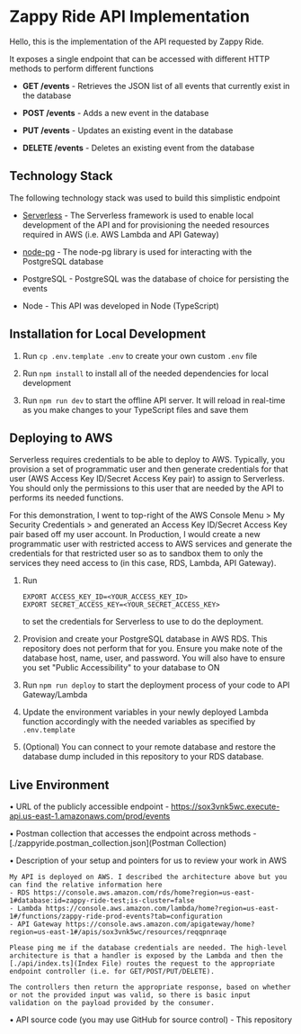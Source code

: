 # Zappy Ride API Implementation

Hello, this is the implementation of the API requested by Zappy Ride.

It exposes a single endpoint that can be accessed with different HTTP methods to perform different functions

- **GET /events** - Retrieves the JSON list of all events that currently exist in the database

- **POST /events** - Adds a new event in the database

- **PUT /events** - Updates an existing event in the database
 
- **DELETE /events** - Deletes an existing event from the database

## Technology Stack

The following technology stack was used to build this simplistic endpoint

- [Serverless](https://www.serverless.com/) - The Serverless framework is used to enable local development of the API and for provisioning the needed resources required in AWS (i.e. AWS Lambda and API Gateway)

- [node-pg](https://node-postgres.com/) - The node-pg library is used for interacting with the PostgreSQL database

- PostgreSQL - PostgreSQL was the database of choice for persisting the events

- Node - This API was developed in Node (TypeScript) 


## Installation for Local Development

1. Run `cp .env.template .env` to create your own custom `.env` file

2. Run `npm install` to install all of the needed dependencies for local development

3. Run `npm run dev` to start the offline API server. It will reload in real-time as you make changes to your TypeScript files and save them


## Deploying to AWS

Serverless requires credentials to be able to deploy to AWS. Typically, you provision a set of programmatic user and then generate credentials for that user (AWS Access Key ID/Secret Access Key pair) to assign to Serverless. You should only the permissions to this user that are needed by the API to performs its needed functions.

For this demonstration, I went to top-right of the AWS Console Menu > My Security Credentials > and generated an Access Key ID/Secret Access Key pair based off my user account. In Production, I would create a new programmatic user with restricted access to AWS services and generate the credentials for that restricted user so as to sandbox them to only the services they need access to (in this case, RDS, Lambda, API Gateway).


1. Run 

    ```
    EXPORT ACCESS_KEY_ID=<YOUR_ACCESS_KEY_ID>
    EXPORT SECRET_ACCESS_KEY=<YOUR_SECRET_ACCESS_KEY>
    ```

    to set the credentials for Serverless to use to do the deployment.

2. Provision and create your PostgreSQL database in AWS RDS. This repository does not perform that for you. Ensure you make note of the database host, name, user, and password. You will also have to ensure you set "Public Accessibility" to your database to ON

3. Run `npm run deploy` to start the deployment process of your code to API Gateway/Lambda

4. Update the environment variables in your newly deployed Lambda function accordingly with the needed variables as specified by `.env.template`

5. (Optional) You can connect to your remote database and restore the database dump included in this repository to your RDS database.

## Live Environment

• URL of the publicly accessible endpoint - https://sox3vnk5wc.execute-api.us-east-1.amazonaws.com/prod/events

• Postman collection that accesses the endpoint across methods - [./zappyride.postman_collection.json](Postman Collection)

• Description of your setup and pointers for us to review your work in AWS 

    My API is deployed on AWS. I described the architecture above but you can find the relative information here
    - RDS https://console.aws.amazon.com/rds/home?region=us-east-1#database:id=zappy-ride-test;is-cluster=false
    - Lambda https://console.aws.amazon.com/lambda/home?region=us-east-1#/functions/zappy-ride-prod-events?tab=configuration
    - API Gateway https://console.aws.amazon.com/apigateway/home?region=us-east-1#/apis/sox3vnk5wc/resources/reqqpnraqe

    Please ping me if the database credentials are needed. The high-level architecture is that a handler is exposed by the Lambda and then the [./api/index.ts](Index File) routes the request to the appropriate endpoint controller (i.e. for GET/POST/PUT/DELETE). 

    The controllers then return the appropriate response, based on whether or not the provided input was valid, so there is basic input validation on the payload provided by the consumer.

• API source code (you may use GitHub for source control) - This repository